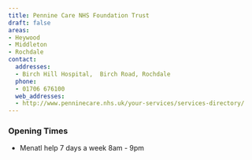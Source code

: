 ```yaml
---
title: Pennine Care NHS Foundation Trust
draft: false
areas:
- Heywood
- Middleton
- Rochdale
contact:
  addresses:
  - Birch Hill Hospital,  Birch Road, Rochdale
  phone:
  - 01706 676100
  web_addresses:
  - http://www.penninecare.nhs.uk/your-services/services-directory/
---
```


### Opening Times
* Menatl help 7 days a week 8am - 9pm

